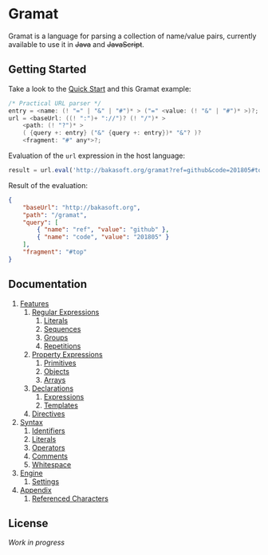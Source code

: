 # Gramat

Gramat is a language for parsing a collection of name/value pairs, currently available to use it in ~~Java~~ and ~~JavaScript~~.

## Getting Started

Take a look to the [Quick Start](QUICKSTART.md) and this Gramat example:

```c
/* Practical URL parser */
entry = <name: (! "=" | "&" | "#")* > ("=" <value: (! "&" | "#")* >)?;
url = <baseUrl: ((! ":")+ "://")? (! "/")* >
    <path: (! "?")* >
    ( {query +: entry} ("&" {query +: entry})* "&"? )?
    <fragment: "#" any*>?;
```

Evaluation of the `url` expression in the host language:

```javascript
result = url.eval('http://bakasoft.org/gramat?ref=github&code=201805#top');
```

Result of the evaluation:

```json
{
    "baseUrl": "http://bakasoft.org",
    "path": "/gramat",
    "query": [
        { "name": "ref", "value": "github" },
        { "name": "code", "value": "201805" }
    ],
    "fragment": "#top"
}
```

## Documentation

1. [Features](FEATURES.md)
    1. [Regular Expressions](FEATURES.md#regular-expressions)
        1. [Literals](FEATURES.md#literals)
        1. [Sequences](FEATURES.md#sequences)
        1. [Groups](FEATURES.md#groups)
        1. [Repetitions](FEAUTRES.md#repetitions)
    1. [Property Expressions](FEATURES.md#property-expressions)
        1. [Primitives](FEATURES.md#primitives)
        1. [Objects](FEATURES.md#objects)
        1. [Arrays](FEATURES.md#arrays)
    1. [Declarations](FEATURES.md#declarations)
        1. [Expressions](FEATURES.md#expressions)
        1. [Templates](FEATURES.md#templates)
    1. [Directives](FEATURES.md#directives)
1. [Syntax](SYNTAX.md)
    1. [Identifiers](SYNTAX.md#identifiers)
    1. [Literals](SYNTAX.md#literals)
    1. [Operators](SYNTAX.md#operators)
    1. [Comments](SYNTAX.md#comments)
    1. [Whitespace](SYNTAX.md#whitespace)
1. [Engine](ENGINE.md)
    1. [Settings](ENGINE.md#settings)
1. [Appendix](APPENDIX.md)
    1. [Referenced Characters](APPENDIX.md#referenced-characters)

## License

*Work in progress*
